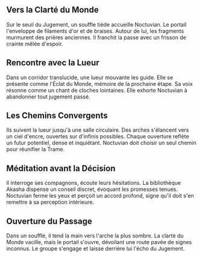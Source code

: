 ## Vers la Clarté du Monde
Sur le seuil du Jugement, un souffle tiède accueille Noctuvian.
Le portail l'enveloppe de filaments d'or et de braises.
Autour de lui, les fragments murmurent des prières anciennes.
Il franchit la passe avec un frisson de crainte mêlée d'espoir.

## Rencontre avec la Lueur
Dans un corridor translucide, une lueur mouvante les guide.
Elle se présente comme l'Éclat du Monde, mémoire de la prochaine étape.
Sa voix résonne comme un chant de cloches lointaines.
Elle exhorte Noctuvian à abandonner tout jugement passé.

## Les Chemins Convergents
Ils suivent la lueur jusqu'à une salle circulaire.
Des arches s'élancent vers un ciel d'encre, ouvertes sur d'infinis possibles.
Chaque ouverture reflète un futur potentiel, dense et inquiétant.
Noctuvian doit choisir un seul chemin pour réunifier la Trame.

## Méditation avant la Décision
Il interroge ses compagnons, écoute leurs hésitations.
La bibliothèque Akasha dispense un conseil discret, évoquant les promesses tenues.
Noctuvian ferme les yeux et perçoit un accord profond, signe qu'il doit s'en remettre à sa perception intérieure.

## Ouverture du Passage
Dans un souffle, il tend la main vers l'arche la plus sombre.
La clarté du Monde vacille, mais le portail s'ouvre, dévoilant une route pavée de signes inconnus.
Le groupe s'engage et laisse derrière lui l'écho du Jugement.
